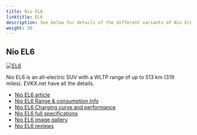 ```yaml
---
title: Nio EL6
linktitle: EL6
description: See below for details of the different variants of Nio EL6
weight: 30
---
```

## Nio EL6

[![EL6]()](/models/nio/el6/el6/)

Nio EL6 is an all-electric SUV with a WLTP range of up to 513 km (319 miles). EVKX.net have all the details. 

- [Nio EL6 article](/models/nio/el6/el6/)
- [Nio EL6 Range & consumption info](/models/nio/el6/el6//rangeandconsumption)
- [Nio EL6 Charging curve and performance](/models/nio/el6/el6//chargingcurve)
- [Nio EL6 full specifications](/models/nio/el6/el6//specifications)
- [Nio EL6 image gallery](/models/nio/el6/el6//gallery)
- [Nio EL6 reviews](/models/nio/el6/el6//reviews)

